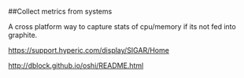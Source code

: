 ##Collect metrics from systems

A cross platform way to capture stats of cpu/memory if its not fed into graphite.

https://support.hyperic.com/display/SIGAR/Home

http://dblock.github.io/oshi/README.html